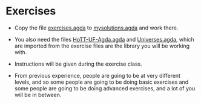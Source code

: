 # Exercises

 * Copy the file [exercises.agda](exercises.agda) to [mysolutions.agda](mysolutions.agda) and work there.

 * You also need the files [HoTT-UF-Agda.agda](HoTT-UF-Agda.agda) and [Universes.agda](Universes.agda), which are imported from the exercise files are the library you will be working with.

 * Instructions will be given during the exercise class.

 * From previous experience, people are going to be at very different levels, and so some people are going to be doing basic exercises and some people are going to be doing advanced exercises, and a lot of you will be in between.
